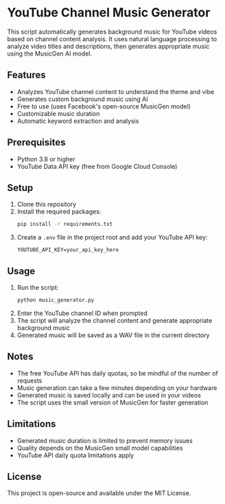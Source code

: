 # YouTube Channel Music Generator

This script automatically generates background music for YouTube videos based on channel content analysis. It uses natural language processing to analyze video titles and descriptions, then generates appropriate music using the MusicGen AI model.

## Features

- Analyzes YouTube channel content to understand the theme and vibe
- Generates custom background music using AI
- Free to use (uses Facebook's open-source MusicGen model)
- Customizable music duration
- Automatic keyword extraction and analysis

## Prerequisites

- Python 3.8 or higher
- YouTube Data API key (free from Google Cloud Console)

## Setup

1. Clone this repository
2. Install the required packages:
   ```bash
   pip install -r requirements.txt
   ```
3. Create a `.env` file in the project root and add your YouTube API key:
   ```
   YOUTUBE_API_KEY=your_api_key_here
   ```

## Usage

1. Run the script:
   ```bash
   python music_generator.py
   ```
2. Enter the YouTube channel ID when prompted
3. The script will analyze the channel content and generate appropriate background music
4. Generated music will be saved as a WAV file in the current directory

## Notes

- The free YouTube API has daily quotas, so be mindful of the number of requests
- Music generation can take a few minutes depending on your hardware
- Generated music is saved locally and can be used in your videos
- The script uses the small version of MusicGen for faster generation

## Limitations

- Generated music duration is limited to prevent memory issues
- Quality depends on the MusicGen small model capabilities
- YouTube API daily quota limitations apply

## License

This project is open-source and available under the MIT License.
